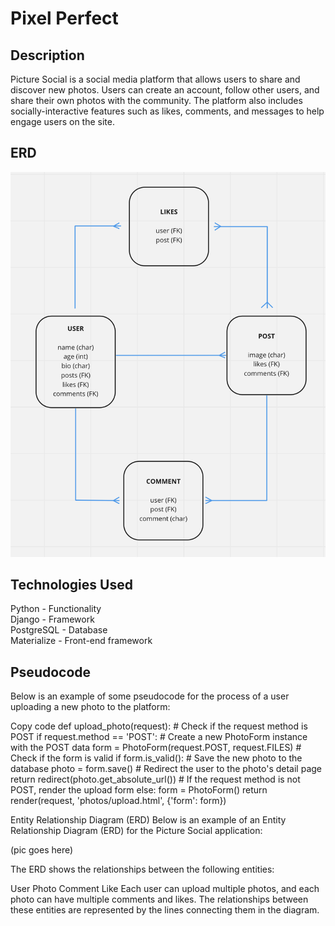 # Pixel Perfect

## Description

Picture Social is a social media platform that allows users to share and discover new photos. Users can create an account, follow other users, and share their own photos with the community. The platform also includes socially-interactive features such as likes, comments, and messages to help engage users on the site.

## ERD

![ERD](./main_app/images/erd.png)

## Technologies Used

Python - Functionality <br>
Django - Framework <br>
PostgreSQL - Database <br>
Materialize - Front-end framework

## Pseudocode

Below is an example of some pseudocode for the process of a user uploading a new photo to the platform:

Copy code
def upload_photo(request): # Check if the request method is POST
if request.method == 'POST': # Create a new PhotoForm instance with the POST data
form = PhotoForm(request.POST, request.FILES) # Check if the form is valid
if form.is_valid(): # Save the new photo to the database
photo = form.save() # Redirect the user to the photo's detail page
return redirect(photo.get_absolute_url()) # If the request method is not POST, render the upload form
else:
form = PhotoForm()
return render(request, 'photos/upload.html', {'form': form})

Entity Relationship Diagram (ERD)
Below is an example of an Entity Relationship Diagram (ERD) for the Picture Social application:

(pic goes here)

The ERD shows the relationships between the following entities:

User
Photo
Comment
Like
Each user can upload multiple photos, and each photo can have multiple comments and likes. The relationships between these entities are represented by the lines connecting them in the diagram.
